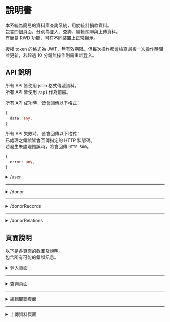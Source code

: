 # 說明書

本系統為簡易的資料庫查詢系統，用於統計捐款資料。<br>
包含四個頁面，分別為登入、查詢、編輯關聯與上傳資料。<br>
有簡易 RWD 功能，可在不同裝置上正常顯示。

授權 token 的格式為 JWT，無有效期限。但每次操作都會檢查最後一次操作時間並更新，若超過 10 分鐘無操作則需重新登入。

## API 說明

所有 API 皆使用 json 格式傳遞資料。<br>
所有 API 皆使用 `/api` 作為前綴。

所有 API 成功時，皆會回傳以下格式：

```ts
{
  data: any,
}
```

所有 API 失敗時，皆會回傳以下格式：<br>
已處理之錯誤皆會回傳指定的 HTTP 狀態碼。<br>
若發生未處理錯誤時，將會回傳 `HTTP 500`。

```ts
{
  error: any,
}
```

<details>
<summary>/user</summary>

### POST `/user/login`

#### Request

本 API 無需授權。

```ts
{
  username: string,
  password: string,
}
```

#### Response

設定 cookie 中的 `token` 欄位，並導向 `/search` 頁面。<br>
失敗時將回傳 `HTTP 401`。

---

### GET `/user/logout`

#### Request

本 API 無需授權。

#### Response

清除 cookie 中的 `token` 欄位，並導向 `/` 頁面。

</details>

---

<details>
<summary>/donor</summary>

### DELETE `/donor`

刪除所有捐款紀錄。<br>
刪除資料庫中所有未加入關聯之捐款者資料。<br>
保留已加入關聯之捐款者資料。

#### Request

本 API 需要授權，若授權無效將回傳 `HTTP 401`。

#### Response

```ts
{
  data: {
    donors: number,
    records: number,
  }
}
```

</details>

---

<details>
<summary>/donorRecords</summary>

### GET `/donorRecords/search/:name`

#### Request

本 API 需要授權，若授權無效將回傳 `HTTP 401`。

#### Response

```ts
{
  data: number,
}
```

若資料庫中無此捐款者，將回傳 `HTTP 404`。

---

### POST `/donorRecords/upload`

#### Request

本 API 需要授權，若授權無效將回傳 `HTTP 401`。

表單中包含任意名稱欄位，檔案格式為一個或多個 Excel 檔案。<br>
Excel 檔案中必須包含以下欄位：`供養者`、`金額`。

| 欄位名稱 | 資料型態         | 說明                  |
| -------- | ---------------- | --------------------- |
| <any>    | `File \| File[]` | 一個或多個 Excel 檔案 |

#### Response

```ts
{
  data: ({
      type: "SUCCESS";
      file: string;
      count: number;
  } | {
      type: "INVALID_FILE";
      file: string;
  } | {
      type: "MISSING_HEADER";
      file: string;
      error: string[];
  } | {
      type: "INVALID_DATA";
      file: string;
      error: {
          line: number;
          missing: string[];
      }[];
  })[]
}
```

若請求中無檔案，將回傳 `HTTP 400`。

---

### GET `/donorRecords/export`

#### Request

本 API 需要授權，若授權無效將回傳 `HTTP 401`。

#### Response

下載一個統計所有捐款紀錄的 Excel 檔案。

</details>

---

<details>
<summary>/donorRelations</summary>

### GET `/donorRelations/:name`

#### Request

本 API 需要授權，若授權無效將回傳 `HTTP 401`。

#### Response

```ts
{
  data: ([string] | [string, string])[],
}
```

若資料庫中無此捐款者，將回傳 `HTTP 404`。

---

### POST `/donorRelations`

#### Request

本 API 需要授權，若授權無效將回傳 `HTTP 401`。

```ts
{
  superior: string,
  inferior: string,
}
```

#### Response

若資料庫中無此捐款者，將回傳 `HTTP 404`。

---

### DELETE `/donorRelations/:name`

#### Request

本 API 需要授權，若授權無效將回傳 `HTTP 401`。

#### Response

若資料庫中無此捐款者，將回傳 `HTTP 404`。

</details>

## 頁面說明

以下是各頁面的截圖及說明。<br>
包含所有可能的錯誤訊息。

<details>
<summary>登入頁面</summary>

使用者可以輸入帳號密碼進行登入，若帳號密碼正確，則會導向查詢頁面。<br>
![登入頁面](./p_login.png)

若帳號密碼錯誤，則會顯示登入失敗訊息。<br>
![登入失敗](./p_login_failed.png)

</details>

---

<details>
<summary>查詢頁面</summary>

使用者可以輸入捐款者姓名，並查詢資料庫中的資料。<br>
![查詢頁面](./p_search.png)

查詢成功時，資料將會顯示在下方的欄位中。<br>
![查詢成功](./p_search_success.png)

若資料庫中無此捐款者，則會顯示查無此人訊息。<br>
![查無此人](./p_search_failed.png)

</details>

---

<details>
<summary>編輯關聯頁面</summary>

使用者可以編輯捐款者與其他捐款者的關聯，此欄位為樹狀結構。<br>
![編輯關聯頁面](./p_relation.png)

若資料庫中發現捐款者，將會在下方預覽頁顯示該捐款者關聯。<br>
![預覽關聯](./p_relation_success_1.png)
![預覽關聯](./p_relation_success_2.png)

若發生循環關聯，則會顯示為下列形式。<br>
![循環關聯](./p_relation_cycle.png)

若欄位名稱重複，將會顯示錯誤訊息。<br>
![重複名稱](./p_relation_duplicate.png)

若資料庫中無此捐款者，則會顯示查無此人訊息。<br>
![查無此人](./p_relation_failed_1.png)
![查無此人](./p_relation_failed_2.png)

</details>

---

<details>
<summary>上傳資料頁面</summary>

使用者可以上傳捐款者的資料，資料格式為 Excel 檔案。本頁面包含資料匯出及重設資料庫功能。<br>
重設資料庫將會刪除所有捐款紀錄及未加入關聯之捐款者資料，已加入關聯之捐款者資料將會保留。<br>
![上傳資料頁面](./p_upload.png)

上傳資料時，將會顯示訊息。<br>
![上傳訊息](./p_upload_success.png)
![上傳訊息](./p_upload_failed_1.png)
![上傳訊息](./p_upload_failed_2.png)

重設資料庫時，將會顯示確認視窗。<br>
![重設確認視窗](./p_upload_reset.png)

</details>

